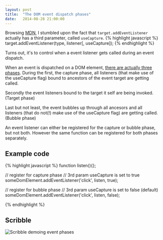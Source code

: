```yaml
---
layout: post
title:  "The DOM event dispatch phases"
date:   2014-08-28 21:00:00
---
```


Browsing [MDN](https://developer.mozilla.org/en/docs/Web/API/EventTarget.addEventListener), I stumbled upon the fact that ```target.addEventListener``` actually has a third parameter, called ```useCapture```.
{% highlight javascript %}
target.addEventListener(type, listener[, useCapture]); 
{% endhighlight %}

Turns out, it's to control when a event listener gets called during an event dispatch.

When an event is dispatched on a DOM element, [there are actually three phases](http://www.w3.org/TR/DOM-Level-3-Events/#event-flow). During the first, the capture phase, all listeners (that make use of the useCapture flag) bound to ancestors of the event target are getting called.

Secondly the event listeners bound to the target it self are being invoked. (Target phase)

Last but not least, the event bubbles up through all ancesors and all listeners (that do not(!) make use of the useCapture flag) are getting called. (Bubble phase)

An event listener can either be registered for the capture or bubble phase, but not both. However the same function can be registered for both phases separately.

## Example code


{% highlight javascript %}
function listen(){};

// register for capture phase
// 3rd param useCapture is set to true
someDomElement.addEventListener('click', listen, true);

// register for bubble phase
// 3rd param useCapture is set to false (default)
someDomElement.addEventListener('click', listen, false);


{% endhighlight %}

## Scribble
![Scribble demoing event phases]({{site.baseurl}}/assets/images/posts/scribble_event_phases.jpg)
 